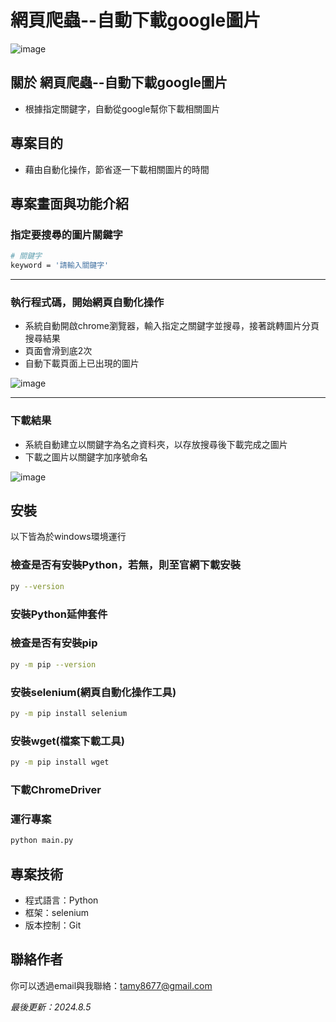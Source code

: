 # 網頁爬蟲--自動下載google圖片
![image](https://github.com/user-attachments/assets/b8e15ea5-c1d5-422f-89fc-5df62e0cfd1f)

## 關於 網頁爬蟲--自動下載google圖片
- 根據指定關鍵字，自動從google幫你下載相關圖片

## 專案目的
- 藉由自動化操作，節省逐一下載相關圖片的時間

## 專案畫面與功能介紹
### 指定要搜尋的圖片關鍵字
  
```bash
# 關鍵字
keyword = '請輸入關鍵字'
```

<hr>

### 執行程式碼，開始網頁自動化操作
- 系統自動開啟chrome瀏覽器，輸入指定之關鍵字並搜尋，接著跳轉圖片分頁搜尋結果
- 頁面會滑到底2次
- 自動下載頁面上已出現的圖片
  
![image](https://github.com/user-attachments/assets/7b229a8b-9d24-4dcc-b409-9de5b7fc4b8a)

<hr>

### 下載結果
- 系統自動建立以關鍵字為名之資料夾，以存放搜尋後下載完成之圖片
- 下載之圖片以關鍵字加序號命名
  
![image](https://github.com/user-attachments/assets/b8e15ea5-c1d5-422f-89fc-5df62e0cfd1f)


## 安裝
以下皆為於windows環境運行

### 檢查是否有安裝Python，若無，則至官網下載安裝
```bash
py --version
```

### 安裝Python延伸套件

### 檢查是否有安裝pip
```bash
py -m pip --version
```

### 安裝selenium(網頁自動化操作工具)
```bash
py -m pip install selenium
```

### 安裝wget(檔案下載工具)
```bash
py -m pip install wget
```

### 下載ChromeDriver

### 運行專案
```bash
python main.py
```

<!-- ## 資料夾及檔案說明
- -->

<!-- ## 專案技術
- Python v3.12.3
  - selenium
  - wget v3.2 -->

## 專案技術
- 程式語言：Python
- 框架：selenium
- 版本控制：Git

## 聯絡作者
你可以透過email與我聯絡：tamy8677@gmail.com

<i>最後更新：2024.8.5</i>
